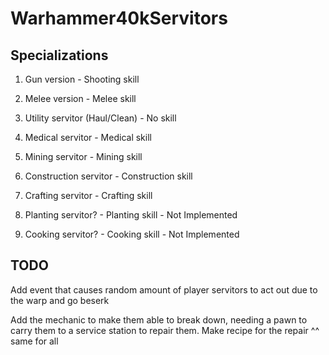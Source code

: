 # Warhammer40kServitors
## Specializations
1. Gun version - Shooting skill

2. Melee version - Melee skill

3. Utility servitor (Haul/Clean) - No skill

4. Medical servitor - Medical skill

5. Mining servitor - Mining skill

6. Construction servitor - Construction skill

7. Crafting servitor - Crafting skill

8. Planting servitor? - Planting skill - Not Implemented

9. Cooking servitor? - Cooking skill - Not Implemented

## TODO

Add event that causes random amount of player servitors to act out due to the warp and go beserk

Add the mechanic to make them able to break down, needing a pawn to carry them to a service station to repair them.
Make recipe for the repair ^^ same for all
